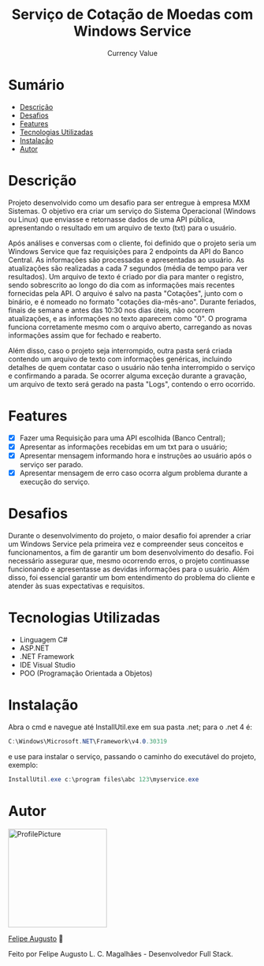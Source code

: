<h1 align="center">Serviço de Cotação de Moedas com Windows Service</h1>

<p align="center">Currency Value</p>

# Sumário

- [Descrição](#Descrição)
- [Desafios](#Desafios)
- [Features](#Features)
- [Tecnologias Utilizadas](#Tecnologias-Utilizadas)
- [Instalação](#Instalação)
- [Autor](#Autor)

# Descrição

Projeto desenvolvido como um desafio para ser entregue à empresa MXM Sistemas. O objetivo era criar um serviço do Sistema Operacional (Windows ou Linux) que enviasse e retornasse dados de uma API pública, apresentando o resultado em um arquivo de texto (txt) para o usuário.

Após análises e conversas com o cliente, foi definido que o projeto seria um Windows Service que faz requisições para 2 endpoints da API do Banco Central. As informações são processadas e apresentadas ao usuário. As atualizações são realizadas a cada 7 segundos (média de tempo para ver resultados). Um arquivo de texto é criado por dia para manter o registro, sendo sobrescrito ao longo do dia com as informações mais recentes fornecidas pela API. O arquivo é salvo na pasta "Cotações", junto com o binário, e é nomeado no formato "cotações dia-mês-ano". Durante feriados, finais de semana e antes das 10:30 nos dias úteis, não ocorrem atualizações, e as informações no texto aparecem como "0". O programa funciona corretamente mesmo com o arquivo aberto, carregando as novas informações assim que for fechado e reaberto.

Além disso, caso o projeto seja interrompido, outra pasta será criada contendo um arquivo de texto com informações genéricas, incluindo detalhes de quem contatar caso o usuário não tenha interrompido o serviço e confirmando a parada. Se ocorrer alguma exceção durante a gravação, um arquivo de texto será gerado na pasta "Logs", contendo o erro ocorrido.

# Features

- [x] Fazer uma Requisição para uma API escolhida (Banco Central);
- [x] Apresentar as informações recebidas em um txt para o usuário;
- [x] Apresentar mensagem informando hora e instruções ao usuário após o serviço ser parado.
- [x] Apresentar mensagem de erro caso ocorra algum problema durante a execução do serviço.

# Desafios

Durante o desenvolvimento do projeto, o maior desafio foi aprender a criar um Windows Service pela primeira vez e compreender seus conceitos e funcionamentos, a fim de garantir um bom desenvolvimento do desafio. Foi necessário assegurar que, mesmo ocorrendo erros, o projeto continuasse funcionando e apresentasse as devidas informações para o usuário. Além disso, foi essencial garantir um bom entendimento do problema do cliente e atender às suas expectativas e requisitos.

# Tecnologias Utilizadas

- Linguagem C#
- ASP.NET
- .NET Framework
- IDE Visual Studio
- POO (Programação Orientada a Objetos)

# Instalação

Abra o cmd e navegue até InstallUtil.exe em sua pasta .net; para o .net 4 é:

```cs
C:\Windows\Microsoft.NET\Framework\v4.0.30319
```

e use para instalar o serviço, passando o caminho do executável do projeto, exemplo:

```cs
InstallUtil.exe c:\program files\abc 123\myservice.exe
```

# Autor

<img src="https://avatars.githubusercontent.com/u/72415750?v=4" alt="ProfilePicture" title="ProfilePicture" width="200px" height="200px" />

[Felipe Augusto](https://github.com/ALCM-bit) &#128640;

Feito por Felipe Augusto L. C. Magalhães - Desenvolvedor Full Stack.

